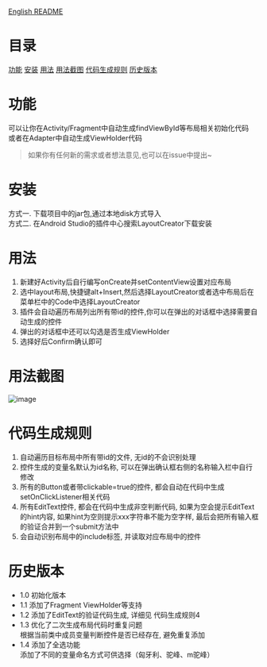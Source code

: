 [English README](https://github.com/boredream/BorePlugin/edit/master/README-ZH.md)

# 目录
[功能](https://github.com/boredream/BorePlugin/edit/master/README.md#功能)
[安装](https://github.com/boredream/BorePlugin/edit/master/README.md#安装)
[用法](https://github.com/boredream/BorePlugin/edit/master/README.md#用法)
[用法截图](https://github.com/boredream/BorePlugin/edit/master/README.md#用法截图)
[代码生成规则](https://github.com/boredream/BorePlugin/edit/master/README.md#代码生成规则)
[历史版本](https://github.com/boredream/BorePlugin/edit/master/README.md#历史版本)

# 功能
可以让你在Activity/Fragment中自动生成findViewById等布局相关初始化代码<br/>
或者在Adapter中自动生成ViewHolder代码
> 如果你有任何新的需求或者想法意见,也可以在issue中提出~

# 安装
方式一. 下载项目中的jar包,通过本地disk方式导入<br/>
方式二. 在Android Studio的插件中心搜索LayoutCreator下载安装


# 用法
1. 新建好Activity后自行编写onCreate并setContentView设置对应布局<br/>
2. 选中layout布局,快捷键alt+Insert,然后选择LayoutCreator或者选中布局后在菜单栏中的Code中选择LayoutCreator<br/>
3. 插件会自动遍历布局列出所有带id的控件,你可以在弹出的对话框中选择需要自动生成的控件<br/>
4. 弹出的对话框中还可以勾选是否生成ViewHolder<br/>
5. 选择好后Confirm确认即可


# 用法截图
![image](https://github.com/boredream/BorePlugin/blob/master/screenshot/LayoutCreator.gif)


# 代码生成规则
1. 自动遍历目标布局中所有带id的文件, 无id的不会识别处理
2. 控件生成的变量名默认为id名称, 可以在弹出确认框右侧的名称输入栏中自行修改
3. 所有的Button或者带clickable=true的控件, 都会自动在代码中生成setOnClickListener相关代码
4. 所有EditText控件, 都会在代码中生成非空判断代码, 如果为空会提示EditText的hint内容, 如果hint为空则提示xxx字符串不能为空字样, 最后会把所有输入框的验证合并到一个submit方法中
5. 会自动识别布局中的include标签, 并读取对应布局中的控件


# 历史版本
* 1.0 初始化版本
* 1.1 添加了Fragment ViewHolder等支持
* 1.2 添加了EditText的验证代码生成, 详细见 代码生成规则4
* 1.3 优化了二次生成布局代码时重复问题<br/>
    根据当前类中成员变量判断控件是否已经存在, 避免重复添加
* 1.4 添加了全选功能<br/>
    添加了不同的变量命名方式可供选择（匈牙利、驼峰、m驼峰）<br/>
